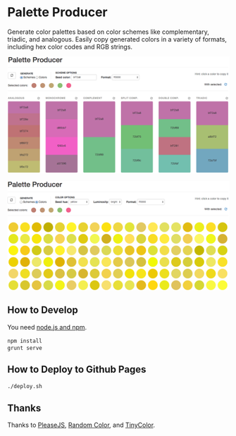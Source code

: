 # Palette Producer

Generate color palettes based on color schemes like complementary, triadic, and analogous. Easily copy generated colors in a variety of formats, including hex color codes and RGB strings.

![screenshot 1](https://raw.githubusercontent.com/cheshire137/palette-producer/master/screenshot.png)

![screenshot 2](https://raw.githubusercontent.com/cheshire137/palette-producer/master/screenshot2.png)

## How to Develop

You need [node.js and npm](http://nodejs.org/).

    npm install
    grunt serve

## How to Deploy to Github Pages

    ./deploy.sh

## Thanks

Thanks to [PleaseJS](https://github.com/Fooidge/PleaseJS), [Random Color](https://github.com/davidmerfield/randomColor), and [TinyColor](https://github.com/bgrins/TinyColor).
